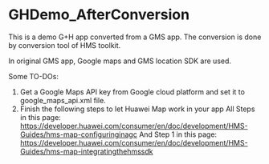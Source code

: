 # GHDemo_AfterConversion
This is a demo G+H app converted from a GMS app. The conversion is done by conversion tool of HMS toolkit. 

In original GMS app, Google maps and GMS location SDK are used.

Some TO-DOs:
1. Get a Google Maps API key from Google cloud platform and set it to google_maps_api.xml file.
2. Finish the following steps to let Huawei Map work in your app
All Steps in this page:  https://developer.huawei.com/consumer/en/doc/development/HMS-Guides/hms-map-configuringinagc
And Step 1 in this page: https://developer.huawei.com/consumer/en/doc/development/HMS-Guides/hms-map-integratingthehmssdk
